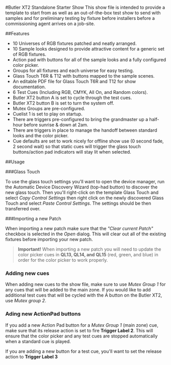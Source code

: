 #Butler XT2 Standalone Starter Show
This show file is intended to provide a template to start from as well as an out-of-the-box test show to send with samples and for preliminary testing by fixture before installers before a commissioning agent arrives on a job-site.

##Features
 - 10 Universes of RGB fixtures patched and neatly arranged.
 - 10 Sample looks designed to provide attractive content for a generic set of RGB fixtures.
 - Action pad with buttons for all of the sample looks and a fully configured color picker.
 - Groups for all fixtures and each universe for easy testing.
 - Glass Touch T6R & T12 with buttons mapped to the sample scenes.
 - An editable PDF file for Glass Touch T6R and T12 for show documentation.
 - 6 Test Cues (Including RGB, CMYK, All On, and Random colors). 
 - Butler XT2 button A is set to cycle through the test cues.
 - Butler XT2 button B is set to turn the system off.
 - Mutex Groups are pre-configured.
 - Cuelist 1 is set to play on startup.
 - There are triggers pre-configured to bring the grandmaster up a half-hour before sunrise & down at 2am.
 - There are triggers in place to manage the handoff between standard looks and the color picker.
 - Cue defaults are set to work nicely for offline show use (0 second fade, 2 second wait) so that static cues will trigger the glass touch buttons/action pad indicators will stay lit when selected.

##Usage

###Glass Touch

To use the glass touch settings you'll want to open the device manager, run the Automatic Device Discovery Wizard (top-had button) to discover the new glass touch. Then you'll right-click on the template Glass Touch and select _Copy Control Settings_ then right click on the newly discovered Glass Touch and select _Paste Control Settings_. The settings should be then transferred over.

###Importing a new Patch

When importing a new patch make sure that the _"Clear current Patch"_ checkbox is selected in the _Open_ dialog. This will clear out all of the existing fixtures before importing your new patch. 

>**Important!**
>When importing a new patch you will need to update the color picker cues in **QL13, QL14, and QL15** (red, green, and blue) in order for the color picker to work properly.

### Adding new cues
When adding new cues to the show file, make sure to use _Mutex Group 1_ for any cues that will be added to the main zone. If you would like to add additional test cues that will be cycled with the A button on the Butler XT2, use _Mutex group 2_. 

### Ading new ActionPad buttons
If you add a new Action Pad button for a _Mutex Group 1_ (main zone) cue, make sure that its release action is set to fire **Trigger Label 2**. This will ensure that the color picker and any test cues are stopped automatically when a standard cue is played.

If you are adding a new button for a test cue, you'll want to set the release action to **Trigger Label 3**



